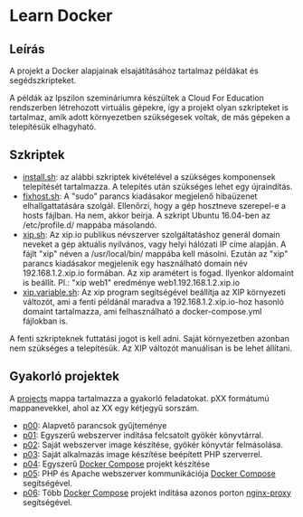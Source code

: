 # Learn Docker

## Leírás

A projekt a Docker alapjainak elsajátításához tartalmaz példákat és segédszkripteket.

A példák az Ipszilon szemináriumra készültek a Cloud For Education rendszerben létrehozott
virtuális gépekre, így a projekt olyan szkripteket is tartalmaz, amik adott
környezetben szükségesek voltak, de más gépeken a telepítésük elhagyható.

## Szkriptek

* [install.sh](install.sh): az alábbi szkriptek kivételével a szükséges komponensek telepítését tartalmazza. 
A telepítés után szükséges lehet egy újraindítás.
* [fixhost.sh](system/etc/profile.d/fixhost.sh): A "sudo" parancs kiadásakor megjelenő
hibaüzenet elhallgattatására szolgál. Ellenőrzi, hogy a gép hosztneve szerepel-e a hosts fájlban.
Ha nem, akkor beírja. A szkript Ubuntu 16.04-ben az /etc/profile.d/ mappába másolandó.
* [xip.sh](system/usr/local/bin/xip.sh): Az xip.io publikus névszerver szolgáltatáshoz
generál domain neveket a gép aktuális nyilvános, vagy helyi hálózati IP címe alapján.
A fájlt "xip" néven a /usr/local/bin/ mappába kell másolni. Ezután az "xip" parancs kiadásakor
megjelenik egy használható domain név 192.168.1.2.xip.io formában. Az xip aramétert is fogad. 
Ilyenkor aldomaint is beállít. Pl.: "xip web1" eredménye web1.192.168.1.2.xip.io
* [xip.variable.sh](system/etc/profile.d/xip.variable.sh): Az xip program segítségével
beállítja az XIP környezeti változót, ami a fenti példánál maradva a 192.168.1.2.xip.io-hoz 
hasonló domaint tartalmazza, ami felhasználható a docker-compose.yml fájlokban is.

A fenti szkripteknek futtatási jogot is kell adni. Saját környezetben azonban nem szükséges
a telepítésük. Az XIP változót manuálisan is be lehet állítani.

## Gyakorló projektek

A [projects](projects) mappa tartalmazza a gyakorló feladatokat. pXX formátumú mappanevekkel, ahol az XX egy kétjegyű sorszám.

* [p00](projects/p00/README.md): Alapvető parancsok gyűjteménye
* [p01](projects/p01/README.md): Egyszerű webszerver indítása felcsatolt gyökér könyvtárral.
* [p02](projects/p02/README.md): Saját webszerver image készítése, gyökér könyvtár felmásolása.
* [p03](projects/p03/READMe.md): Saját alkalmazás image készítése beépített PHP szerverrel.
* [p04](projects/p04/README.md): Egyszerű [Docker Compose](https://docs.docker.com/compose/) projekt készítése
* [p05](projects/p05/README.md): PHP és Apache webszerver kommunikációja [Docker Compose](https://docs.docker.com/compose/) segítségével.
* [p06](projects/p06/README.md): Több [Docker Compose](https://docs.docker.com/compose/) projekt indítása azonos porton [nginx-proxy](https://hub.docker.com/r/jwilder/nginx-proxy) segítségével.

